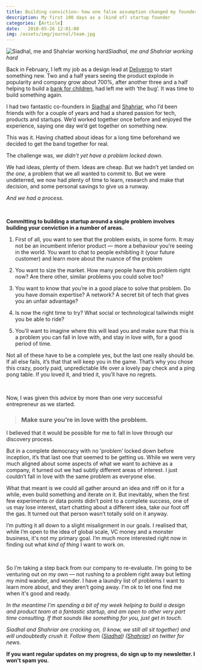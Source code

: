 ```yaml
---
title: Building conviction– how one false assumption changed my founder journey
description: My first 100 days as a (kind of) startup founder
categories: [Article]
date:   2018-05-26 12:01:00
img: /assets/img/journal/team.jpg
---
```


![Siadhal, me and Shahriar working hard](/assets/img/journal/team.jpg)*Siadhal, me and Shahriar working hard*

Back in February, I left my job as a design lead at [Deliveroo](https://deliveroo.co.uk/) to start something new. Two and a half years seeing the product explode in popularity and company grow about 700%, after another three and a half helping to build a [bank for children](https://osper.com/), had left me with ‘the bug’. It was time to build something again.

I had two fantastic co-founders in [Siadhal](https://twitter.com/smagos) and [Shahriar](https://github.com/s16h), who I’d been friends with for a couple of years and had a shared passion for tech, products and startups. We’d worked together once before and enjoyed the experience, saying one day we’d get together on something new.

This was it. Having chatted about ideas for a long time beforehand we decided to get the band together for real.

The challenge was, *we didn’t yet have a problem locked down*.

We had ideas, plenty of them. Ideas are cheap. But we hadn’t yet landed on *the one*, a problem that we all wanted to commit to. But we were undeterred, we now had plenty of time to learn, research and make that decision, and some personal savings to give us a runway.

_And we had a process._

<br>

**Committing to building a startup around a single problem involves building your conviction in a number of areas.**

1. First of all, you want to see that the problem exists, in some form. It may not be an incumbent inferior product — more a behaviour you’re seeing in the world. You want to chat to people exhibiting it (your future customer) and learn more about the nuance of the problem

1. You want to size the market. How many people have this problem right now? Are there other, similar problems you could solve too?

1. You want to know that you’re in a good place to solve that problem. Do you have domain expertise? A network? A secret bit of tech that gives you an unfair advantage?

1. Is now the right time to try? What social or technological tailwinds might you be able to ride?

1. You’ll want to imagine where this will lead you and make sure that this is a problem you can fall in love with, and stay in love with, for a good period of time.

Not all of these have to be a complete yes, but the last one really should be. If all else fails, it’s that that will keep you in the game. That’s why you chose this crazy, poorly paid, unpredictable life over a lovely pay check and a ping pong table. If you loved it, and tried it, you’ll have no regrets.

<br>

Now, I was given this advice by more than one *very* successful entrepreneur as we started.

> ### **Make sure you’re in love with the problem.**

I believed that it would be possible for me to fall in love through our discovery process.

But in a complete democracy with no ‘problem’ locked down before inception, it’s that last one that seemed to be getting us. While we were very much aligned about some aspects of what we want to achieve as a company, it turned out we had subtly different areas of interest. I just couldn’t fall in love with the same problem as everyone else.

What that meant is we could all gather around an idea and riff on it for a while, even build something and iterate on it. But inevitably, when the first few experiments or data points didn’t point to a complete success, one of us may lose interest, start chatting about a different idea, take our foot off the gas. It turned out that person wasn’t totally sold on it anyway.

I’m putting it all down to a slight misalignment in our goals. I realised that, while I’m open to the idea of global scale, VC money and a monster business, it's not my primary goal. I’m much more interested right now in finding out what *kind of thing* I want to work on.

<br>

So I’m taking a step back from our company to re-evaluate. I’m going to be venturing out on my own — not rushing to a problem right away but letting my mind wander, and wonder. I have a laundry list of problems I want to learn more about, and they aren’t going away. I'm ok to let one find me when it's good and ready.

_In the meantime I’m spending a bit of my week helping to build a design and product team at a fantastic startup, and am open to other *very* part time consulting. If that sounds like something for you, just get in touch._

_Siadhal and Shahriar are cracking on, (I know, we still all sit together) and will undoubtedly crush it. Follow them ([Siadhal](https://twitter.com/smagos)) ([Shahriar](https://twitter.com/stajbakhsh)) on twitter for news._

**If you want regular updates on my progress, do sign up to my newsletter. I won't spam you.**
